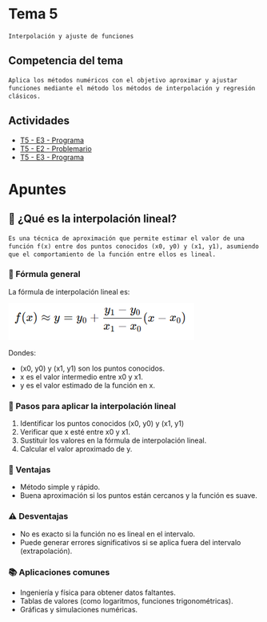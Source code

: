 # Tema 5
    Interpolación y ajuste de funciones

## Competencia del tema
    Aplica los métodos numéricos con el objetivo aproximar y ajustar funciones mediante el método los métodos de interpolación y regresión clásicos.

## Actividades
- [T5 - E3 - Programa ](/Tema%205/Evidencia3/)
- [T5 - E2 - Problemario](./Evidencia%202/)
- [T5 - E3 - Programa](./Evidencia%203/)

# Apuntes

## 📌 ¿Qué es la interpolación lineal?

    Es una técnica de aproximación que permite estimar el valor de una función f(x) entre dos puntos conocidos (x0, y0) y (x1, y1), asumiendo que el comportamiento de la función entre ellos es lineal.

### 📐 Fórmula general
La fórmula de interpolación lineal es:

![alt text](image.png)

Dondes: 
- (x0, y0) y (x1, y1) son los puntos conocidos. 
- x es el valor intermedio entre x0 y x1.
- y es el valor estimado de la función en x.

### 🧠 Pasos para aplicar la interpolación lineal
1. Identificar los puntos conocidos (x0, y0) y (x1, y1)
2. Verificar que x esté entre x0 y x1.
3. Sustituir los valores en la fórmula de interpolación lineal.
4. Calcular el valor aproximado de y.

### 📝 Ventajas
- Método simple y rápido.
- Buena aproximación si los puntos están cercanos y la función es suave.

### ⚠️ Desventajas
- No es exacto si la función no es lineal en el intervalo.
- Puede generar errores significativos si se aplica fuera del intervalo (extrapolación).

### 📚 Aplicaciones comunes
- Ingeniería y física para obtener datos faltantes.
- Tablas de valores (como logaritmos, funciones trigonométricas).
- Gráficas y simulaciones numéricas.